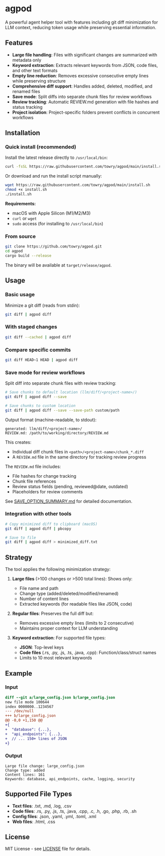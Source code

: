 # agpod

A powerful agent helper tool with features including git diff minimization for LLM context, reducing token usage while preserving essential information.

## Features

- **Large file handling**: Files with significant changes are summarized with metadata only
- **Keyword extraction**: Extracts relevant keywords from JSON, code files, and other text formats
- **Empty line reduction**: Removes excessive consecutive empty lines while preserving structure
- **Comprehensive diff support**: Handles added, deleted, modified, and renamed files
- **Save mode**: Split diffs into separate chunk files for review workflows
- **Review tracking**: Automatic REVIEW.md generation with file hashes and status tracking
- **Project isolation**: Project-specific folders prevent conflicts in concurrent workflows

## Installation

### Quick install (recommended)

Install the latest release directly to `/usr/local/bin`:

```bash
curl -fsSL https://raw.githubusercontent.com/towry/agpod/main/install.sh | bash
```

Or download and run the install script manually:

```bash
wget https://raw.githubusercontent.com/towry/agpod/main/install.sh
chmod +x install.sh
./install.sh
```

**Requirements:**
- macOS with Apple Silicon (M1/M2/M3)
- `curl` or `wget`
- `sudo` access (for installing to `/usr/local/bin`)

### From source

```bash
git clone https://github.com/towry/agpod.git
cd agpod
cargo build --release
```

The binary will be available at `target/release/agpod`.

## Usage

### Basic usage

Minimize a git diff (reads from stdin):

```bash
git diff | agpod diff
```

### With staged changes

```bash
git diff --cached | agpod diff
```

### Compare specific commits

```bash
git diff HEAD~1 HEAD | agpod diff
```

### Save mode for review workflows

Split diff into separate chunk files with review tracking:

```bash
# Save chunks to default location (llm/diff/<project-name>/)
git diff | agpod diff --save

# Save chunks to custom location
git diff | agpod diff --save --save-path custom/path
```

Output format (machine-readable, to stdout):
```
generated: llm/diff/<project-name>/
REVIEW.md: /path/to/working/directory/REVIEW.md
```

This creates:
- Individual diff chunk files in `<path>/<project-name>/chunk_*.diff`
- A `REVIEW.md` file in the same directory for tracking review progress

The `REVIEW.md` file includes:
- File hashes for change tracking
- Chunk file references
- Review status fields (pending, reviewed@date, outdated)
- Placeholders for review comments

See [SAVE_OPTION_SUMMARY.md](SAVE_OPTION_SUMMARY.md) for detailed documentation.

### Integration with other tools

```bash
# Copy minimized diff to clipboard (macOS)
git diff | agpod diff | pbcopy

# Save to file
git diff | agpod diff > minimized_diff.txt
```

## Strategy

The tool applies the following minimization strategy:

1. **Large files** (>100 changes or >500 total lines): Shows only:
   - File name and path
   - Change type (added/deleted/modified/renamed)
   - Number of content lines
   - Extracted keywords (for readable files like JSON, code)

2. **Regular files**: Preserves the full diff but:
   - Removes excessive empty lines (limits to 2 consecutive)
   - Maintains proper context for LLM understanding

3. **Keyword extraction**: For supported file types:
   - **JSON**: Top-level keys
   - **Code files** (.rs, .py, .js, .ts, .java, .cpp): Function/class/struct names
   - Limits to 10 most relevant keywords

## Example

### Input
```diff
diff --git a/large_config.json b/large_config.json
new file mode 100644
index 0000000..1234567
--- /dev/null
+++ b/large_config.json
@@ -0,0 +1,150 @@
+{
+  "database": {...},
+  "api_endpoints": {...},
+  // ... 150+ lines of JSON
+}
```

### Output
```
Large file change: large_config.json
Change type: added  
Content lines: 161
Keywords: database, api_endpoints, cache, logging, security
```

## Supported File Types

- **Text files**: .txt, .md, .log, .csv
- **Code files**: .rs, .py, .js, .ts, .java, .cpp, .c, .h, .go, .php, .rb, .sh
- **Config files**: .json, .yaml, .yml, .toml, .xml
- **Web files**: .html, .css

## License

MIT License - see [LICENSE](LICENSE) file for details.


